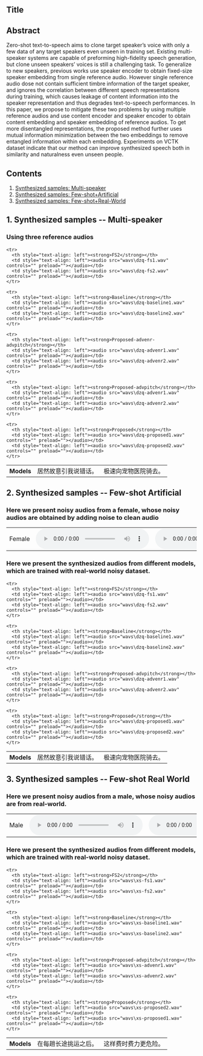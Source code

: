 
<html lang="en-US">
  <head>
    <meta charset="UTF-8">
    <meta name="viewport" content="width=device-width, initial-scale=1">
    <meta name="theme-color" content="#157878">
    <link rel="stylesheet" href="/assets/css/style.css?v=e27bf585b9c641a881074e09853cb11204774c97">
  </head>
  <body>

<h2>Title<a name="title"></a></h2>
    
<h2>Abstract<a name="abstract"></a></h2>

<p>Zero-shot text-to-speech aims to clone target speaker’s voice with only a few data of any target speakers even unseen in training set. Existing multi-speaker systems are capable of preforming high-fidelity speech generation, but clone unseen speakers’ voices is still a challenging task. To generalize to new speakers, previous works use speaker encoder to obtain fixed-size speaker embedding from single reference audio. However single reference audio dose not contain sufficient timbre information of the target speaker, and ignores the correlation between different speech representations during training, which causes leakage of content information into the speaker representation and thus degrades text-to-speech performances. In this paper, we propose to mitigate these two problems by using multiple reference audios and use content encoder and speaker encoder to obtain content embedding and speaker embedding of reference audios. To get more disentangled representations, the proposed method further uses mutual information minimization between the two embeddings to remove entangled information within each embedding. Experiments on VCTK dataset indicate that our method can improve synthesized speech both in similarity and naturalness even unseen people.</p>

<h2>Contents</h2>
<ol>
  <li><a href="#multi-speaker">Synthesized samples: Multi-speaker</a></li>
  <li><a href="#fewshot-artificial">Synthesized samples: Few-shot+Artificial</a></li>
  <li><a href="#fewshot-realworld">Synthesized samples: Few-shot+Real-World</a></li>
</ol>

    
    
    
<h2>1. Synthesized samples -- Multi-speaker<a name="multi-speaker"></a></h2>
<h3> Using three reference audios </h3>
<table>
    <tr>
      <th style="text-align: left">Models</th>
      <td style="text-align: left">居然故意引我说错话。</td>
      <td style="text-align: left">极速向宠物医院骑去。</td>
    </tr>
  
    <tr>
      <th style="text-align: left"><strong>FS2</strong></th>
      <td style="text-align: left"><audio src="wavs\dzq-fs1.wav" controls="" preload=""></audio></td>
      <td style="text-align: left"><audio src="wavs\dzq-fs2.wav" controls="" preload=""></audio></td>
    </tr>
  
    <tr>
      <th style="text-align: left"><strong>Baseline</strong></th>
      <td style="text-align: left"><audio src="wavs\dzq-baseline1.wav" controls="" preload=""></audio></td>
      <td style="text-align: left"><audio src="wavs\dzq-baseline2.wav" controls="" preload=""></audio></td>
    </tr>
  
    <tr>
      <th style="text-align: left"><strong>Proposed-advenr-advpitch</strong></th>
      <td style="text-align: left"><audio src="wavs\dzq-advenr1.wav" controls="" preload=""></audio></td>
      <td style="text-align: left"><audio src="wavs\dzq-advenr2.wav" controls="" preload=""></audio></td>
    </tr>
  
    <tr>
      <th style="text-align: left"><strong>Proposed-advpitch</strong></th>
      <td style="text-align: left"><audio src="wavs\dzq-advenr1.wav" controls="" preload=""></audio></td>
      <td style="text-align: left"><audio src="wavs\dzq-advenr2.wav" controls="" preload=""></audio></td>
    </tr>
  
    <tr>
      <th style="text-align: left"><strong>Proposed</strong></th>
      <td style="text-align: left"><audio src="wavs\dzq-proposed1.wav" controls="" preload=""></audio></td>
      <td style="text-align: left"><audio src="wavs\dzq-proposed2.wav" controls="" preload=""></audio></td>
    </tr>
  
</table>
    
   
    
    
<h2>2. Synthesized samples -- Few-shot Artificial<a name="fewshot-artificial"></a></h2>
    
<h3> Here we present noisy audios from a female, whose noisy audios are obtained by adding noise to clean audio</h3>

<table class="table">
<tbody>
         <tr>
            <td>Female</td>
            <td><audio src="wavs\dengziqi_96.wav" controls="" preload=""></audio></td>
            <td><audio src="wavs\dengziqi_64.wav" controls="" preload=""></audio></td>
        </tr>
</tbody>
</table>
   
    
    
<h3> Here we present the synthesized audios from different models, which are trained with real-world noisy dataset.</h3>
<table>
    <tr>
      <th style="text-align: left">Models</th>
      <td style="text-align: left">居然故意引我说错话。</td>
      <td style="text-align: left">极速向宠物医院骑去。</td>
    </tr>
  
    <tr>
      <th style="text-align: left"><strong>FS2</strong></th>
      <td style="text-align: left"><audio src="wavs\dzq-fs1.wav" controls="" preload=""></audio></td>
      <td style="text-align: left"><audio src="wavs\dzq-fs2.wav" controls="" preload=""></audio></td>
    </tr>
  
    <tr>
      <th style="text-align: left"><strong>Baseline</strong></th>
      <td style="text-align: left"><audio src="wavs\dzq-baseline1.wav" controls="" preload=""></audio></td>
      <td style="text-align: left"><audio src="wavs\dzq-baseline2.wav" controls="" preload=""></audio></td>
    </tr>
  
    <tr>
      <th style="text-align: left"><strong>Proposed-advpitch</strong></th>
      <td style="text-align: left"><audio src="wavs\dzq-advenr1.wav" controls="" preload=""></audio></td>
      <td style="text-align: left"><audio src="wavs\dzq-advenr2.wav" controls="" preload=""></audio></td>
    </tr>
  
    <tr>
      <th style="text-align: left"><strong>Proposed</strong></th>
      <td style="text-align: left"><audio src="wavs\dzq-proposed1.wav" controls="" preload=""></audio></td>
      <td style="text-align: left"><audio src="wavs\dzq-proposed2.wav" controls="" preload=""></audio></td>
    </tr>
  
</table>

    
    
<h2>3. Synthesized samples -- Few-shot Real World<a name="fewshot-realworld"></a></h2>
    
<h3>Here we present noisy audios from a male, whose noisy audios are from real-world. </h3>
<table class="table">
<tbody>
         <tr>
            <td>Male</td>
            <td><audio src="wavs\许嵩_24.wav" controls="" preload=""></audio></td>
            <td><audio src="wavs\许嵩_25.wav" controls="" preload=""></audio></td>
        </tr>
</tbody>
</table>
    
    
<h3>Here we present the synthesized audios from different models, which are trained with real-world noisy dataset.</h3>    
<table>
    <tr>
      <th style="text-align: left">Models</th>
      <td style="text-align: left">在每趟长途挑运之后。</td>
      <td style="text-align: left">这样费时费力更危险。</td>
    </tr>
  
    <tr>
      <th style="text-align: left"><strong>FS2</strong></th>
      <td style="text-align: left"><audio src="wavs\xs-fs1.wav" controls="" preload=""></audio></td>
      <td style="text-align: left"><audio src="wavs\xs-fs2.wav" controls="" preload=""></audio></td>
    </tr>
  
    <tr>
      <th style="text-align: left"><strong>Baseline</strong></th>
      <td style="text-align: left"><audio src="wavs\xs-baseline1.wav" controls="" preload=""></audio></td>
      <td style="text-align: left"><audio src="wavs\xs-baseline2.wav" controls="" preload=""></audio></td>
    </tr>
  
    <tr>
      <th style="text-align: left"><strong>Proposed-advpitch</strong></th>
      <td style="text-align: left"><audio src="wavs\xs-advenr1.wav" controls="" preload=""></audio></td>
      <td style="text-align: left"><audio src="wavs\xs-advenr2.wav" controls="" preload=""></audio></td>
    </tr>
  
    <tr>
      <th style="text-align: left"><strong>Proposed</strong></th>
      <td style="text-align: left"><audio src="wavs\xs-proposed2.wav" controls="" preload=""></audio></td>
      <td style="text-align: left"><audio src="wavs\xs-proposed1.wav" controls="" preload=""></audio></td>
    </tr>
  
</table>  
    
    
  </body>
</html>


